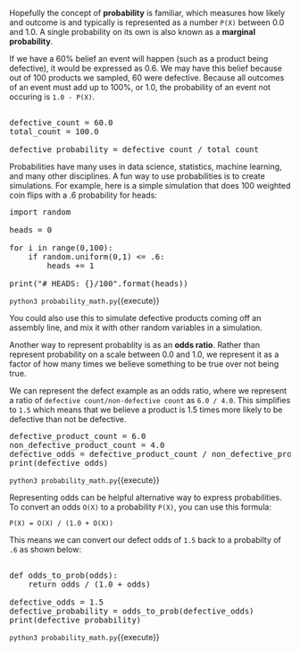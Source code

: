 
Hopefully the concept of **probability** is familiar, which measures how likely and outcome is and typically is represented as a number `P(X)` between 0.0 and 1.0. A single probability on its own is also known as a **marginal probability**. 

If we have a 60% belief an event will happen (such as a product being defective), it would be expressed as 0.6. We may have this belief because out of 100 products we sampled, 60 were defective. Because all outcomes of an event must add up to 100%, or 1.0, the probability of an event not occuring is `1.0 - P(X)`.

<pre class="file" data-filename="probability_math.py" data-target="replace">

defective_count = 60.0
total_count = 100.0

defective_probability = defective_count / total_count
</pre>

Probabilities have many uses in data science, statistics, machine learning, and many other disciplines. A fun way to use probabilities is to create simulations. For example, here is a simple simulation that does 100 weighted coin flips with a .6 probability for heads: 

<pre class="file" data-filename="probability_math.py" data-target="replace">
import random

heads = 0

for i in range(0,100):
	if random.uniform(0,1) <= .6:
		heads += 1 

print("# HEADS: {}/100".format(heads))
</pre>

`python3 probability_math.py`{{execute}}

You could also use this to simulate defective products coming off an assembly line, and mix it with other random variables in a simulation.

Another way to represent probablity is as an **odds ratio**. Rather than represent probability on a scale between 0.0 and 1.0, we represent it as a factor of how many times we believe something to be true over not being true.

We can represent the defect example as an odds ratio, where we represent a ratio of `defective count/non-defective count` as `6.0 / 4.0`. This simplifies to `1.5` which means that we believe a product is 1.5 times more likely to be defective than not be defective. 

<pre class="file" data-filename="monty_hall.py" data-target="replace">
defective_product_count = 6.0
non_defective_product_count = 4.0
defective_odds = defective_product_count / non_defective_product_count
print(defective_odds)
</pre>

`python3 probability_math.py`{{execute}}

Representing odds can be helpful alternative way to express probabilities. To convert an odds `O(X)` to a probability `P(X)`, you can use this formula: 

```
P(X) = O(X) / (1.0 + O(X))
```

This means we can convert our defect odds of `1.5` back to a probabilty of `.6` as shown below: 

<pre class="file" data-filename="probability_math.py" data-target="replace">

def odds_to_prob(odds):
	return odds / (1.0 + odds)
	
defective_odds = 1.5
defective_probability = odds_to_prob(defective_odds)
print(defective_probability)
</pre>

`python3 probability_math.py`{{execute}}
